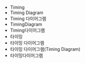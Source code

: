 ﻿- Timing
- Timing Diagram
- Timing 다이어그램
- TimingDiagram
- Timing다이어그램
- 타이밍
- 타이밍 다이어그램
- 타이밍 다이어그램(Timing Diagram)
- 타이밍다이어그램
